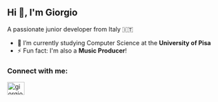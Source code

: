## Hi 👋, I'm Giorgio
A passionate junior developer from Italy 🇮🇹

- 🌱 I’m currently studying Computer Science at the **University of Pisa**
- ⚡ Fun fact: I'm also a **Music Producer**!

<h3 align="left">Connect with me:</h3>
<p align="left">
<a href="https://linkedin.com/in/giorgio-micheli" target="blank"><img align="center" src="https://raw.githubusercontent.com/rahuldkjain/github-profile-readme-generator/master/src/images/icons/Social/linked-in-alt.svg" alt="giorgiomicheli" height="30" width="40" /></a>
</p>








<!--
**Guitargio/Guitargio** is a ✨ _special_ ✨ repository because its `README.md` (this file) appears on your GitHub profile.

Here are some ideas to get you started:

- 🔭 I’m currently working on ...
- 🌱 I’m currently learning ...
- 👯 I’m looking to collaborate on ...
- 🤔 I’m looking for help with ...
- 💬 Ask me about ...
- 📫 How to reach me: ...
- 😄 Pronouns: ...
- ⚡ Fun fact: ...
-->
